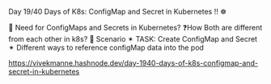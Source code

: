 Day 19/40 Days of K8s: ConfigMap and Secret in Kubernetes !! ☸️

🤔 Need for ConfigMaps and Secrets in Kubernetes?
❓How Both are different from each other in k8s?
💁 Scenario
✴ TASK: Create ConfigMap and Secret 
✴ Different ways to reference configMap data into the pod


https://vivekmanne.hashnode.dev/day-1940-days-of-k8s-configmap-and-secret-in-kubernetes